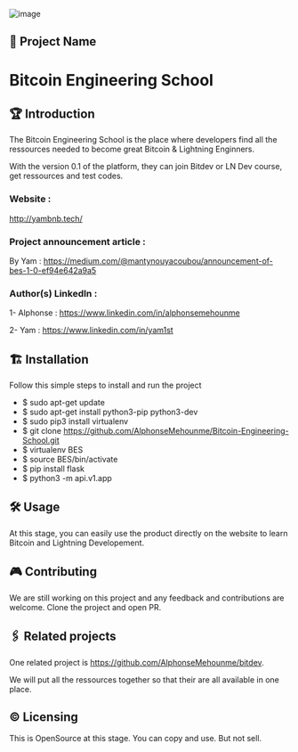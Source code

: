![image](https://github.com/user-attachments/assets/138db078-66a5-462d-a0da-4bc70430d9b1)

## 💫 Project Name

# Bitcoin Engineering School

## 🏆 Introduction

The Bitcoin Engineering School is the place where developers find all the ressources needed to become great Bitcoin & Lightning Enginners.

With the version 0.1 of the platform, they can join Bitdev or LN Dev course, get ressources and test codes.

### Website  : 

http://yambnb.tech/

### Project announcement article : 

By Yam : https://medium.com/@mantynouyacoubou/announcement-of-bes-1-0-ef94e642a9a5

### Author(s) LinkedIn : 

1- Alphonse : https://www.linkedin.com/in/alphonsemehounme

2- Yam : https://www.linkedin.com/in/yam1st

## 🏗️ Installation

Follow this simple steps to install and run the project

* $ sudo apt-get update
* $ sudo apt-get install python3-pip python3-dev
* $ sudo pip3 install virtualenv
* $ git clone https://github.com/AlphonseMehounme/Bitcoin-Engineering-School.git
* $ virtualenv BES
* $ source BES/bin/activate
* $ pip install flask
* $ python3 -m api.v1.app
  
## 🛠️ Usage

At this stage, you can easily use the product directly on the website to learn Bitcoin and Lightning Developement.

## 🎮 Contributing

We are still working on this project and any feedback and contributions are welcome.
Clone the project and open PR.

## 🖇️ Related projects

One related project is https://github.com/AlphonseMehounme/bitdev.

We will put all the ressources together so that their are all available in one place.

## ©️ Licensing

This is OpenSource at this stage. You can copy and use. But not sell.
